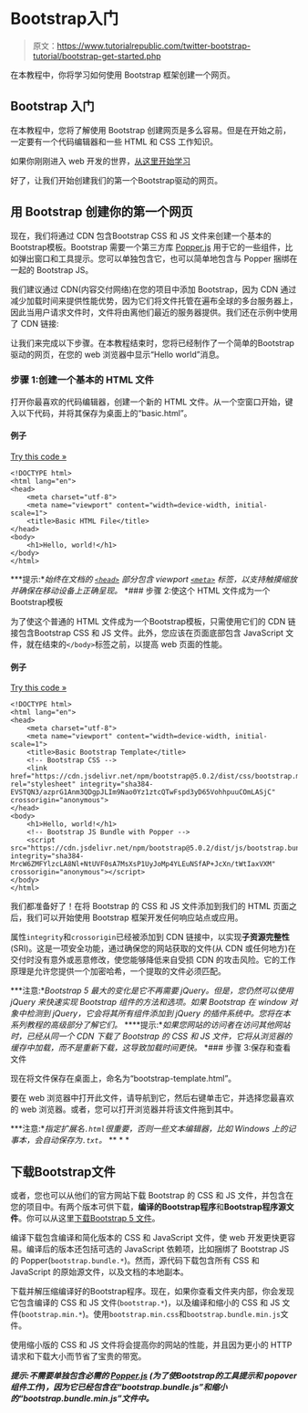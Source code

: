 # Bootstrap入门

> 原文：<https://www.tutorialrepublic.com/twitter-bootstrap-tutorial/bootstrap-get-started.php>

在本教程中，你将学习如何使用 Bootstrap 框架创建一个网页。

## Bootstrap 入门

在本教程中，您将了解使用 Bootstrap 创建网页是多么容易。但是在开始之前，一定要有一个代码编辑器和一些 HTML 和 CSS 工作知识。

如果你刚刚进入 web 开发的世界，[从这里开始学习](/html-tutorial/)

好了，让我们开始创建我们的第一个Bootstrap驱动的网页。

## 用 Bootstrap 创建你的第一个网页

现在，我们将通过 CDN 包含Bootstrap CSS 和 JS 文件来创建一个基本的Bootstrap模板。Bootstrap 需要一个第三方库 [Popper.js](https://popper.js.org/) 用于它的一些组件，比如弹出窗口和工具提示。您可以单独包含它，也可以简单地包含与 Popper 捆绑在一起的 Bootstrap JS。

我们建议通过 CDN(内容交付网络)在您的项目中添加 Bootstrap，因为 CDN 通过减少加载时间来提供性能优势，因为它们将文件托管在遍布全球的多台服务器上，因此当用户请求文件时，文件将由离他们最近的服务器提供。我们还在示例中使用了 CDN 链接:

让我们来完成以下步骤。在本教程结束时，您将已经制作了一个简单的Bootstrap驱动的网页，在您的 web 浏览器中显示“Hello world”消息。

### 步骤 1:创建一个基本的 HTML 文件

打开你最喜欢的代码编辑器，创建一个新的 HTML 文件。从一个空窗口开始，键入以下代码，并将其保存为桌面上的“basic.html”。

#### 例子

[Try this code »](../codelab.php?topic=bootstrap&file=basic-html-file "Try this code using online Editor")

```
<!DOCTYPE html>
<html lang="en">
<head>
    <meta charset="utf-8">
    <meta name="viewport" content="width=device-width, initial-scale=1">
    <title>Basic HTML File</title>
</head>
<body>
    <h1>Hello, world!</h1>
</body>
</html>
```

 ***提示:**始终在文档的 [`<head>`](../html-tutorial/html-head.php) 部分包含 viewport [`<meta>`](../html-tutorial/html-meta.php) 标签，以支持触摸缩放并确保在移动设备上正确呈现。*  *### 步骤 2:使这个 HTML 文件成为一个Bootstrap模板

为了使这个普通的 HTML 文件成为一个Bootstrap模板，只需使用它们的 CDN 链接包含Bootstrap CSS 和 JS 文件。此外，您应该在页面底部包含 JavaScript 文件，就在结束的`</body>`标签之前，以提高 web 页面的性能。

#### 例子

[Try this code »](../codelab.php?topic=bootstrap&file=basic-bootstrap-template "Try this code using online Editor")

```
<!DOCTYPE html>
<html lang="en">
<head>
    <meta charset="utf-8">
    <meta name="viewport" content="width=device-width, initial-scale=1">
    <title>Basic Bootstrap Template</title>
    <!-- Bootstrap CSS -->
    <link href="https://cdn.jsdelivr.net/npm/bootstrap@5.0.2/dist/css/bootstrap.min.css" rel="stylesheet" integrity="sha384-EVSTQN3/azprG1Anm3QDgpJLIm9Nao0Yz1ztcQTwFspd3yD65VohhpuuCOmLASjC" crossorigin="anonymous">
</head>
<body>
    <h1>Hello, world!</h1>
    <!-- Bootstrap JS Bundle with Popper -->
    <script src="https://cdn.jsdelivr.net/npm/bootstrap@5.0.2/dist/js/bootstrap.bundle.min.js" integrity="sha384-MrcW6ZMFYlzcLA8Nl+NtUVF0sA7MsXsP1UyJoMp4YLEuNSfAP+JcXn/tWtIaxVXM" crossorigin="anonymous"></script>
</body>
</html>
```

我们都准备好了！在将 Bootstrap 的 CSS 和 JS 文件添加到我们的 HTML 页面之后，我们可以开始使用 Bootstrap 框架开发任何响应站点或应用。

属性`integrity`和`crossorigin`已经被添加到 CDN 链接中，以实现**子资源完整性** (SRI)。这是一项安全功能，通过确保您的网站获取的文件(从 CDN 或任何地方)在交付时没有意外或恶意修改，使您能够降低来自受损 CDN 的攻击风险。它的工作原理是允许您提供一个加密哈希，一个提取的文件必须匹配。

 ***注意:**Bootstrap 5 最大的变化是它不再需要 jQuery。但是，您仍然可以使用 jQuery 来快速实现 Bootstrap 组件的方法和选项。如果 Bootstrap 在 window 对象中检测到 jQuery，它会将其所有组件添加到 jQuery 的插件系统中。您将在本系列教程的高级部分了解它们。*  ****提示:**如果您网站的访问者在访问其他网站时，已经从同一个 CDN 下载了 Bootstrap 的 CSS 和 JS 文件，它将从浏览器的缓存中加载，而不是重新下载，这导致加载时间更快。*  *### 步骤 3:保存和查看文件

现在将文件保存在桌面上，命名为“bootstrap-template.html”。

要在 web 浏览器中打开此文件，请导航到它，然后右键单击它，并选择您最喜欢的 web 浏览器。或者，您可以打开浏览器并将该文件拖到其中。

 ***注意:**指定扩展名`.html`很重要，否则一些文本编辑器，比如 Windows 上的记事本，会自动保存为`.txt`。*  ** * *

## 下载Bootstrap文件

或者，您也可以从他们的官方网站下载 Bootstrap 的 CSS 和 JS 文件，并包含在您的项目中。有两个版本可供下载，**编译的Bootstrap程序**和**Bootstrap程序源文件**。你可以从这里[下载Bootstrap 5 文件](https://getbootstrap.com/docs/5.0/getting-started/download/)。

编译下载包含编译和简化版本的 CSS 和 JavaScript 文件，使 web 开发更快更容易。编译后的版本还包括可选的 JavaScript 依赖项，比如捆绑了 Bootstrap JS 的 Popper(`bootstrap.bundle.*`)。然而，源代码下载包含所有 CSS 和 JavaScript 的原始源文件，以及文档的本地副本。

下载并解压缩编译好的Bootstrap程序。现在，如果你查看文件夹内部，你会发现它包含编译的 CSS 和 JS 文件(`bootstrap.*`)，以及编译和缩小的 CSS 和 JS 文件(`bootstrap.min.*`)。使用`bootstrap.min.css`和`bootstrap.bundle.min.js`文件。

使用缩小版的 CSS 和 JS 文件将会提高你的网站的性能，并且因为更小的 HTTP 请求和下载大小而节省了宝贵的带宽。

 ***提示:**不需要单独包含必需的 [Popper.js](https://popper.js.org/) (为了使Bootstrap的工具提示和 popover 组件工作)，因为它已经包含在“bootstrap.bundle.js”和缩小的“bootstrap.bundle.min.js”文件中。*****